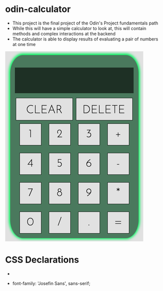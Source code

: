 # odin-calculator
- This project is the final project of the Odin's Project fundamentals path
- While this will have a simple calculator to look at, this will contain methods and
complex interactions at the backend
- The calculator is able to display results of evaluating a pair of numbers at one time

![alt text](https://github.com/tamermint/odin-calculator/blob/main/Calculator1.png?raw=true)

# CSS Declarations

- <link rel="preconnect" href="https://fonts.googleapis.com">
    <link rel="preconnect" href="https://fonts.gstatic.com" crossorigin>
    <link href="https://fonts.googleapis.com/css2?family=Josefin+Sans:wght@200&display=swap" rel="stylesheet">
    <link href="https://fonts.googleapis.com/css2?family=Josefin+Sans:wght@400&display=swap" rel="stylesheet">

- font-family: 'Josefin Sans', sans-serif;
